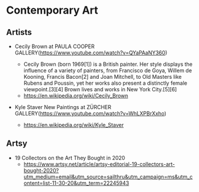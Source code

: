 # Contemporary Art

##

## Artists
* Cecily Brown at PAULA COOPER GALLERY(https://www.youtube.com/watch?v=QYaPAaNY360)
  - Cecily Brown (born 1969[1]) is a British painter. Her style displays the influence of a variety of painters, from Francisco de Goya, Willem de Kooning, Francis Bacon[2] and Joan Mitchell, to Old Masters like Rubens and Poussin, yet her works also present a distinctly female viewpoint.[3][4] Brown lives and works in New York City.[5][6]
   - https://en.wikipedia.org/wiki/Cecily_Brown

* Kyle Staver New Paintings at ZÜRCHER GALLERY(https://www.youtube.com/watch?v=WhLXPBrXxho)
  - https://en.wikipedia.org/wiki/Kyle_Staver
  
## Artsy
* 19 Collectors on the Art They Bought in 2020
  - https://www.artsy.net/article/artsy-editorial-19-collectors-art-bought-2020?utm_medium=email&utm_source=sailthru&utm_campaign=ms&utm_content=list-11-30-20&utm_term=22245943
  

